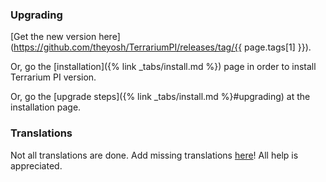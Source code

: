 ### Upgrading

[Get the new
version here](https://github.com/theyosh/TerrariumPI/releases/tag/{{
page.tags[1] }}).

Or, go the [installation]({% link _tabs/install.md %}) page in order to install
Terrarium PI version.

Or, go the [upgrade steps]({% link _tabs/install.md %}#upgrading) at the installation
page.

### Translations

Not all translations are done. Add missing translations
[here](https://weblate.theyosh.nl/engage/terrariumpi/)! All help is appreciated.

